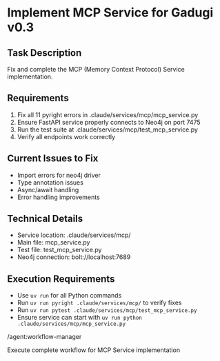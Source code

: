# Implement MCP Service for Gadugi v0.3

## Task Description
Fix and complete the MCP (Memory Context Protocol) Service implementation.

## Requirements
1. Fix all 11 pyright errors in .claude/services/mcp/mcp_service.py
2. Ensure FastAPI service properly connects to Neo4j on port 7475
3. Run the test suite at .claude/services/mcp/test_mcp_service.py
4. Verify all endpoints work correctly

## Current Issues to Fix
- Import errors for neo4j driver
- Type annotation issues
- Async/await handling
- Error handling improvements

## Technical Details
- Service location: .claude/services/mcp/
- Main file: mcp_service.py
- Test file: test_mcp_service.py
- Neo4j connection: bolt://localhost:7689

## Execution Requirements
- Use `uv run` for all Python commands
- Run `uv run pyright .claude/services/mcp/` to verify fixes
- Run `uv run pytest .claude/services/mcp/test_mcp_service.py`
- Ensure service can start with `uv run python .claude/services/mcp/mcp_service.py`

/agent:workflow-manager

Execute complete workflow for MCP Service implementation
